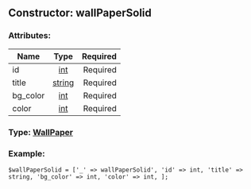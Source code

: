 ## Constructor: wallPaperSolid  

### Attributes:

| Name     |    Type       | Required |
|----------|:-------------:|---------:|
|id|[int](../types/int.md) | Required|
|title|[string](../types/string.md) | Required|
|bg\_color|[int](../types/int.md) | Required|
|color|[int](../types/int.md) | Required|



### Type: [WallPaper](../types/WallPaper.md)


### Example:

```
$wallPaperSolid = ['_' => wallPaperSolid', 'id' => int, 'title' => string, 'bg_color' => int, 'color' => int, ];
```